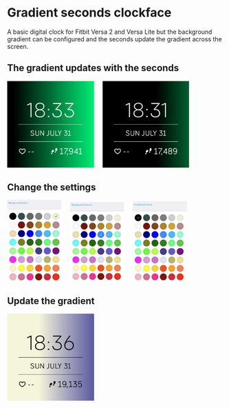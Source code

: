 # Gradient seconds clockface

A basic digital clock for Fitbit Versa 2 and Versa Lite but the background gradient can be configured and the seconds update the gradient across the screen.

## The gradient updates with the seconds

<img src="./screenshots/FitbitGradientClock01.png" width="40%" 
style="margin-right: 1rem">
<img src="./screenshots/FitbitGradientClock02.png" width="40%">

## Change the settings

<img src="./screenshots/FitbitGradientClock03.png" width="25%"
style="margin-right: 1rem">
<img src="./screenshots/FitbitGradientClock04.png" width="25%"
style="margin-right: 1rem">
<img src="./screenshots/FitbitGradientClock05.png" width="25%">

## Update the gradient

<img src="./screenshots/FitbitGradientClock06.png" width="40%">
